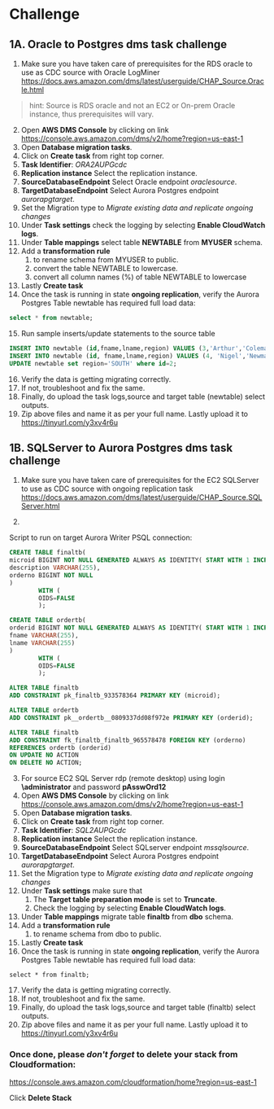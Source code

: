 # Challenge

## 1A. Oracle to Postgres dms task challenge
1. Make sure you have taken care of prerequisites for the RDS oracle to use as CDC source with Oracle LogMiner https://docs.aws.amazon.com/dms/latest/userguide/CHAP_Source.Oracle.html
>hint: Source is RDS oracle and not an EC2 or On-prem Oracle instance, thus prerequisites will vary.
2. Open **AWS DMS Console** by clicking on link https://console.aws.amazon.com/dms/v2/home?region=us-east-1
3. Open **Database migration tasks**.
4. Click on **Create task** from right top corner.
5. **Task Identifier**: *ORA2AUPGcdc*
6. **Replication instance** Select the replication instance.
7. **SourceDatabaseEndpoint** Select Oracle endpoint *oraclesource*.
8. **TargetDatabaseEndpoint** Select Aurora Postgres endpoint *aurorapgtarget*.
9. Set the Migration type to *Migrate existing data and replicate ongoing changes*
10. Under **Task settings** check the logging by selecting **Enable CloudWatch logs**.
11. Under **Table mappings** select table **NEWTABLE** from **MYUSER** schema.
12. Add a **transformation rule**
    1. to rename schema from MYUSER to public.
    2. convert the table NEWTABLE to lowercase.
    3. convert all column names (%) of table NEWTABLE to lowercase
13. Lastly **Create task**
14. Once the task is running in state **ongoing replication**, verify the Aurora Postgres Table newtable has required full load data:
```SQL
select * from newtable;
```
15. Run sample inserts/update statements to the source table
```SQL
INSERT INTO newtable (id,fname,lname,region) VALUES (3,'Arthur','Coleman','NORTH');
INSERT INTO newtable (id, fname,lname,region) VALUES (4, 'Nigel','Newman','SOUTH');
UPDATE newtable set region='SOUTH' where id=2;
```
16. Verify the data is getting migrating correctly.
17. If not, troubleshoot and fix the same.
18. Finally, do upload the task logs,source and target table (newtable) select outputs.
19. Zip above files and name it as per your full name.
Lastly upload it to https://tinyurl.com/y3xv4r6u


## 1B. SQLServer to Aurora Postgres dms task challenge

1. Make sure you have taken care of prerequisites for the EC2 SQLServer to use as CDC source with ongoing replication task https://docs.aws.amazon.com/dms/latest/userguide/CHAP_Source.SQLServer.html

2.
Script to run on target Aurora Writer PSQL connection:
```SQL
CREATE TABLE finaltb(
microid BIGINT NOT NULL GENERATED ALWAYS AS IDENTITY( START WITH 1 INCREMENT BY 1),
description VARCHAR(255),
orderno BIGINT NOT NULL
)
        WITH (
        OIDS=FALSE
        );

CREATE TABLE ordertb(
orderid BIGINT NOT NULL GENERATED ALWAYS AS IDENTITY( START WITH 1 INCREMENT BY 1),
fname VARCHAR(255),
lname VARCHAR(255)
)
        WITH (
        OIDS=FALSE
        );

ALTER TABLE finaltb
ADD CONSTRAINT pk_finaltb_933578364 PRIMARY KEY (microid);

ALTER TABLE ordertb
ADD CONSTRAINT pk__ordertb__0809337dd08f972e PRIMARY KEY (orderid);

ALTER TABLE finaltb
ADD CONSTRAINT fk_finaltb_finaltb_965578478 FOREIGN KEY (orderno)
REFERENCES ordertb (orderid)
ON UPDATE NO ACTION
ON DELETE NO ACTION;
```
3. For source EC2 SQL Server rdp (remote desktop) using login **\administrator** and password **pAsswOrd12**
4. Open **AWS DMS Console** by clicking on link https://console.aws.amazon.com/dms/v2/home?region=us-east-1
5. Open **Database migration tasks**.
6. Click on **Create task** from right top corner.
7. **Task Identifier**: *SQL2AUPGcdc*
8. **Replication instance** Select the replication instance.
9. **SourceDatabaseEndpoint** Select SQLserver endpoint *mssqlsource*.
10. **TargetDatabaseEndpoint** Select Aurora Postgres endpoint *aurorapgtarget*.
11. Set the Migration type to *Migrate existing data and replicate ongoing changes*
12. Under **Task settings** make sure that
    1. The **Target table preparation mode** is set to **Truncate**.
    2. Check the logging by selecting **Enable CloudWatch logs**.
13. Under **Table mappings** migrate table **finaltb** from **dbo** schema.
14. Add a **transformation rule**
    1. to rename schema from dbo to public.
15. Lastly **Create task**
16. Once the task is running in state **ongoing replication**, verify the Aurora Postgres Table newtable has required full load data:
```
select * from finaltb;
```
17. Verify the data is getting migrating correctly.
18. If not, troubleshoot and fix the same.
19. Finally, do upload the task logs,source and target table (finaltb) select outputs.
20. Zip above files and name it as per your full name.
Lastly upload it to  https://tinyurl.com/y3xv4r6u

### Once done, please *don't forget* to delete your stack from Cloudformation:
https://console.aws.amazon.com/cloudformation/home?region=us-east-1

Click **Delete Stack** 
